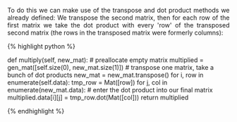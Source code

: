 <div style="text-align: justify">
<p>To do this we can make use of the transpose and dot product methods we
already defined: We transpose the second matrix, then for each row of the first
matrix we take the dot product with every 'row' of the transposed second matrix
(the rows in the transposed matrix were formerly columns):</p>
</div>

{% highlight python %}

def multiply(self, new_mat):
    # preallocate empty matrix
    multiplied = gen_mat([self.size(0), new_mat.size(1)])
    # transpose one matrix, take a bunch of dot products
    new_mat = new_mat.transpose()
    for i, row in enumerate(self.data):
        tmp_row = Mat([row])
        for j, col in enumerate(new_mat.data):
            # enter the dot product into our final matrix
            multiplied.data[i][j] = tmp_row.dot(Mat([col]))
    return multiplied

{% endhighlight %}
